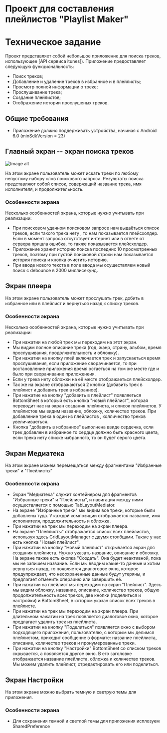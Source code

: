 # Проект для составления плейлистов "Playlist Maker"

# Техническое задание

Проект представляет собой небольшое приложение для поиска треков,
использующее [API сервиса itunes]). Приложение предоставляет следующую функциональность:

- Поиск треков;
- Добавление и удаление треков в избранное и в плейлисты;
- Просмотр полной информации о треке;
- Прослушивание трека;
- Создание плейлистов;
- Отображение истории прослушеных треков.

## Общие требования

- Приложение должно поддерживать устройства, начиная с Android 6.0 (minSdkVersion = 23)

## Главный экран -- экран поиска треков
![Image alt](https://github.com/{username}/{repository}/raw/{branch}/{path}/image.png)

На этом экране пользователь может искать треки по любому непустому набору слов поискового запроса. Результаты поиска
представляют собой список, содержащий название трека, имя исполнителя, и продолжительность.

### Особенности экрана

Несколько особенностей экрана, которые нужно учитывать при реализации:

- При поисковом удачном поисковом запросе нам выдаёться список треков, если такого трека нету , то нам показывается
  плейсхолдер. Если в момент запроса отсутствует интернет или в ответе от сервера пришла ошибка, то также показывается
  плейсхолдер.
- Приложение хранит историю поиска последних 10 просмотренных треков, поэтому при пустой поисковой строки нам показывается
  история поиска и кнопка очистить историю.
- При вводе нового текста в поле ввода мы осуществляем новый поиск с debounce в 2000 миллисекунд.

## Экран плеера

На этом экране пользователь может прослушать трек, добить в избранное или в плейлист и вернуться назад к списку треков.

### Особенности экрана

Несколько особенностей экрана, которые нужно учитывать при реализации:

- При нажатии на любой трек мы переходим на этот экран.
- Мы видим полное описание трека (год, жанр, страну, альбом, время прослушивания, продолжительность и обложку).
- При нажатии на кнопку плей включается трек и запускаеться время прослушивания, если приложение сворачинается,
  то при востановление приложения время остаеться на том же месте где и было при сворачивание приложенеия.
- Если у трека нету обложки на её месте отображаеться плейсхолдер.
- Так же на экране отображаються 2 кнопки (добавить трек в плейлист и добавить трек в избранное).
- При нажатие на кнопку "добавить в плейлист" появляеться BottomSheet в который есть кнопка "новый плейлист",
  которая переводит нас на экран создания плейлиста, и список плейлистов. У плейлистов мы видим название,
  обложку, количество треков. При добавление трека в один из плейлистов , колличество треков увеличиваеться.
- Кнопка "добавить в избранное" выполнена ввиде сердечка, если трек добавлен в избранное то сердце должно быть
  красного цвета, если трека нету списке избранного, то он будет серого цвета. 

## Экран Медиатека

На этом экране можем перемещаться между фрагментами "Избранные треки" и "Плейлисты"

### Особенности экрана

- Экран "Медиатека" служит контейнером для фрагментов "Избранные треки" и "Плейлисты", и навигация между ними осуществляется с помощью TabLayoutMediator.
- На экране "Избранные треки" мы видим все треки, которые были добавлены туда. У каждой композиции отображается название, имя исполнителя, продолжительность
  и обложка.
- При нажатии на трек мы переходим на экран плеера.
- На экране "Плейлисты" отображается список всех плейлистов, используя здесь GridLayoutManager с двумя столбцами. Также у нас есть кнопка "Новый плейлист".
- При нажатии на кнопку "Новый плейлист" открывается экран для создания плейлиста. Нужно указать название, описание и обложку.
  На экране также есть кнопка "Создать". Она будет неактивной, пока мы не запишем название. Если мы вводим какие-то данные и хотим вернуться назад,
  то появляется диалоговое окно, которое предупреждает, что несохраненные данные будут утеряны, и предлагает отменить операцию или завершить её.
- При нажатии на плейлист мы переходим на экран "Плейлист". Здесь мы видим обложку, название, описание, количество треков, общую продолжительность всех треков,
  две кнопки (поделиться и настройки) и BottomSheet, в котором указан список всех треков в плейлисте.
- При нажатии на трек мы переходим на экран плеера. При длительном нажатии на трек появляется диалоговое окно, которое предлагает удалить трек из плейлиста.
- При нажатии на кнопку "Поделиться" появляется окно с выбором подходящего приложения, пользователю, с которым мы делимся плейлистом, приходит сообщение в
  формате: название плейлиста, описание, количество треков и пронумерованные треки.
- При нажатии на кнопку "Настройки" BottomSheet со списком треков скрывается, а появляется другое окно. В его заголовке отображается название плейлиста,
  обложка и количество треков. Мы можем удалить плейлист, отредактировать его или поделиться.
  

## Экран Настройки

На этом экране можно выбрать темную и светрую темы для приложения.

### Особенности экрана
- Для сохранения темной и светлой темы для приложения исплозуем SharedPreference 
